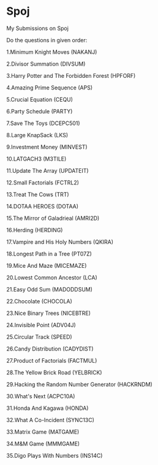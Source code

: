 # Spoj
My Submissions on Spoj

Do the questions in given order:

1.Minimum Knight Moves (NAKANJ)

2.Divisor Summation (DIVSUM)

3.Harry Potter and The Forbidden Forest (HPFORF)

4.Amazing Prime Sequence (APS)

5.Crucial Equation (CEQU)

6.Party Schedule (PARTY)

7.Save The Toys (DCEPC501)

8.Large KnapSack (LKS)

9.Investment Money (MINVEST)

10.LATGACH3 (M3TILE)

11.Update The Array (UPDATEIT)

12.Small Factorials (FCTRL2)

13.Treat The Cows (TRT)

14.DOTAA HEROES (DOTAA)

15.The Mirror of Galadrieal (AMRI2D)

16.Herding (HERDING)

17.Vampire and His Holy Numbers (QKIRA)

18.Longest Path in a Tree (PT07Z)

19.Mice And Maze (MICEMAZE)

20.Lowest Common Ancestor (LCA)

21.Easy Odd Sum (MADODDSUM)

22.Chocolate (CHOCOLA)

23.Nice Binary Trees (NICEBTRE)

24.Invisible Point (ADV04J)

25.Circular Track (SPEED)

26.Candy Distribution (CADYDIST)

27.Product of Factorials (FACTMUL)

28.The Yellow Brick Road (YELBRICK)

29.Hacking the Random Number Generator (HACKRNDM)

30.What's Next (ACPC10A)

31.Honda And Kagawa (HONDA)

32.What A Co-Incident (SYNC13C)

33.Matrix Game (MATGAME)

34.M&M Game (MMMGAME)

35.Digo Plays With Numbers (INS14C)

